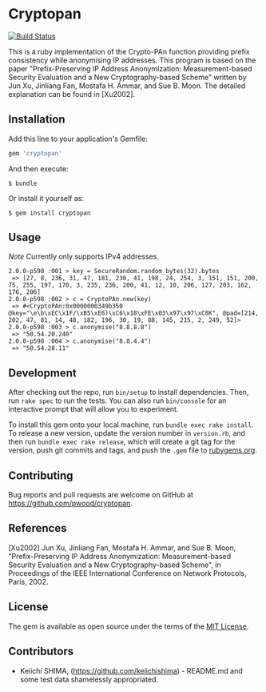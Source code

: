 # Cryptopan

[![Build Status](https://travis-ci.org/pwood/cryptopan.svg?branch=master)](https://travis-ci.org/pwood/cryptopan)

This is a ruby implementation of the Crypto-PAn function providing prefix
consistency while anonymising IP addresses. This program is based on the paper
"Prefix-Preserving IP Address Anonymization: Measurement-based
Security Evaluation and a New Cryptography-based Scheme" written by
Jun Xu, Jinliang Fan, Mostafa H. Ammar, and Sue B. Moon.  The detailed
explanation can be found in [Xu2002].

## Installation

Add this line to your application's Gemfile:

```ruby
gem 'cryptopan'
```

And then execute:

    $ bundle

Or install it yourself as:

    $ gem install cryptopan

## Usage

*Note* Currently only supports IPv4 addresses.

```
2.0.0-p598 :001 > key = SecureRandom.random_bytes(32).bytes
 => [27, 8, 236, 31, 47, 181, 230, 41, 198, 24, 254, 3, 151, 151, 200, 75, 255, 197, 170, 3, 235, 236, 200, 41, 12, 10, 206, 127, 203, 162, 176, 206]
2.0.0-p598 :002 > c = CryptoPAn.new(key)
 => #<CryptoPAn:0x0000000349b350 @key="\e\b\xEC\x1F/\xB5\xE6)\xC6\x18\xFE\x03\x97\x97\xC8K", @pad=[214, 202, 47, 81, 14, 48, 182, 196, 30, 19, 88, 145, 215, 2, 249, 52]>
2.0.0-p598 :003 > c.anonymise("8.8.8.8")
 => "50.54.20.240"
2.0.0-p598 :004 > c.anonymise("8.8.4.4")
 => "50.54.28.11"
```

## Development

After checking out the repo, run `bin/setup` to install dependencies. Then, run `rake spec` to run the tests. You can also run `bin/console` for an interactive prompt that will allow you to experiment.

To install this gem onto your local machine, run `bundle exec rake install`. To release a new version, update the version number in `version.rb`, and then run `bundle exec rake release`, which will create a git tag for the version, push git commits and tags, and push the `.gem` file to [rubygems.org](https://rubygems.org).

## Contributing

Bug reports and pull requests are welcome on GitHub at https://github.com/pwood/cryptopan.


## References

[Xu2002] Jun Xu, Jinliang Fan, Mostafa H. Ammar, and Sue B. Moon,
"Prefix-Preserving IP Address Anonymization: Measurement-based
Security Evaluation and a New Cryptography-based Scheme", in
Proceedings of the IEEE International Conference on Network Protocols,
Paris, 2002.

## License

The gem is available as open source under the terms of the [MIT License](http://opensource.org/licenses/MIT).

## Contributors

- Keiichi SHIMA, (https://github.com/keiichishima) - README.md and some test data shamelessly appropriated.
